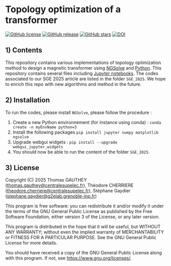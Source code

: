 # Topology optimization of a transformer

[![GitHub license](https://img.shields.io/github/license/Authomas555/sge2025_TopOpt)](https://github.com/Authomas555/sge2025_TopOpt) [![GitHub release](https://img.shields.io/github/release/Authomas555/sge2025_TopOpt.svg)](https://github.com/Authomas555/sge2025_TopOpt/releases/) [![GitHub stars](https://img.shields.io/github/stars/Authomas555/sge2025_TopOpt)](https://github.com/Authomas555/sge2025_TopOpt/stargazers) 
[![DOI](https://zenodo.org/badge/DOI/10.5281/zenodo.15422223.svg)](https://doi.org/10.5281/zenodo.15422223)


## 1) Contents
This repository contains various implementations of topology optimization method to design a magnetic transformer using [NGSolve](https://ngsolve.org/) and [Python](https://www.python.org/). This repository contains several files including [Jupyter notebooks](https://jupyter.org/). The codes associated to our SGE 2025 article are listed in the folder `SGE_2025`. We hope to enrich this repo with new algorithms and method in the future.

## 2) Installation 

To run the codes, please install `NGSolve`, please follow the procedure :
1. Create a new Python environnement (for instance using conda) : `conda create -n myEnvName python=3`
2. Install the following packages `pip install jupyter numpy matplotlib ngsolve`
3. Upgrade webgui widgets : `pip install --upgrade webgui_jupyter_widgets`
3. You should now be able to run the content of the folder `SGE_2025`.


## 3) License

Copyright (C) 2025 Thomas GAUTHEY (thomas.gauthey@centralesupelec.fr), Théodore CHERRIERE (theodore.cherriere@centralesupelec.fr), Stéphane Gaydier (stephane.gaydier@g2elab.grenoble-inp.fr)

This program is free software: you can redistribute it and/or modify it under the terms of the GNU General Public License as published by the Free Software Foundation, either version 3 of the License, or any later version.

This program is distributed in the hope that it will be useful, but WITHOUT ANY WARRANTY; without even the implied warranty of MERCHANTABILITY or FITNESS FOR A PARTICULAR PURPOSE.  See the GNU General Public License for more details.

You should have received a copy of the GNU General Public License along with this program.  If not, see <https://www.gnu.org/licenses/>.